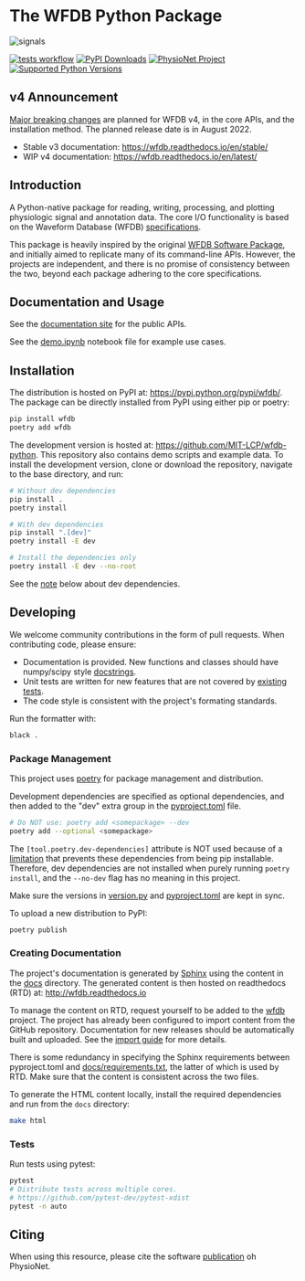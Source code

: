 # The WFDB Python Package

![signals](https://raw.githubusercontent.com/MIT-LCP/wfdb-python/main/demo-img.png)

[![tests workflow](https://github.com/MIT-LCP/wfdb-python/actions/workflows/run-tests.yml/badge.svg)](https://github.com/MIT-LCP/wfdb-python/actions?query=workflow%3Arun-tests+event%3Apush+branch%3Amain)
[![PyPI Downloads](https://img.shields.io/pypi/dm/wfdb.svg?label=PyPI%20downloads)](https://pypi.org/project/wfdb/)
[![PhysioNet Project](https://img.shields.io/badge/DOI-10.13026%2Fegpf--2788-blue)](https://doi.org/10.13026/egpf-2788)
[![Supported Python Versions](https://img.shields.io/pypi/pyversions/wfdb.svg)](https://pypi.org/project/wfdb)

## v4 Announcement

[Major breaking changes](https://github.com/MIT-LCP/wfdb-python/issues/369) are planned for WFDB v4, in the core APIs, and the installation method. The planned release date is in August 2022.

- Stable v3 documentation: <https://wfdb.readthedocs.io/en/stable/>
- WIP v4 documentation: <https://wfdb.readthedocs.io/en/latest/>

## Introduction

A Python-native package for reading, writing, processing, and plotting physiologic signal and annotation data. The core I/O functionality is based on the Waveform Database (WFDB) [specifications](https://github.com/wfdb/wfdb-spec/).

This package is heavily inspired by the original [WFDB Software Package](https://www.physionet.org/content/wfdb/), and initially aimed to replicate many of its command-line APIs. However, the projects are independent, and there is no promise of consistency between the two, beyond each package adhering to the core specifications.

## Documentation and Usage

See the [documentation site](http://wfdb.readthedocs.io) for the public APIs.

See the [demo.ipynb](https://github.com/MIT-LCP/wfdb-python/blob/main/demo.ipynb) notebook file for example use cases.

## Installation

The distribution is hosted on PyPI at: <https://pypi.python.org/pypi/wfdb/>. The package can be directly installed from PyPI using either pip or poetry:

```sh
pip install wfdb
poetry add wfdb
```

The development version is hosted at: <https://github.com/MIT-LCP/wfdb-python>. This repository also contains demo scripts and example data. To install the development version, clone or download the repository, navigate to the base directory, and run:

```sh
# Without dev dependencies
pip install .
poetry install

# With dev dependencies
pip install ".[dev]"
poetry install -E dev

# Install the dependencies only
poetry install -E dev --no-root
```

See the [note](#package-management) below about dev dependencies.

## Developing

We welcome community contributions in the form of pull requests. When contributing code, please ensure:

- Documentation is provided. New functions and classes should have numpy/scipy style [docstrings](https://github.com/numpy/numpy/blob/master/doc/HOWTO_DOCUMENT.rst.txt).
- Unit tests are written for new features that are not covered by [existing tests](https://github.com/MIT-LCP/wfdb-python/tree/main/tests).
- The code style is consistent with the project's formating standards.

Run the formatter with:

```sh
black .
```

### Package Management

This project uses [poetry](https://python-poetry.org/docs/) for package management and distribution.

Development dependencies are specified as optional dependencies, and then added to the "dev" extra group in the [pyproject.toml](./pyproject.toml) file.

```sh
# Do NOT use: poetry add <somepackage> --dev
poetry add --optional <somepackage>
```

The `[tool.poetry.dev-dependencies]` attribute is NOT used because of a [limitation](https://github.com/python-poetry/poetry/issues/3514) that prevents these dependencies from being pip installable. Therefore, dev dependencies are not installed when purely running `poetry install`, and the `--no-dev` flag has no meaning in this project.

Make sure the versions in [version.py](./wfdb/version.py) and [pyproject.toml](./pyproject.toml) are kept in sync.

To upload a new distribution to PyPI:

```sh
poetry publish
```

### Creating Documentation

The project's documentation is generated by [Sphinx](https://docs.readthedocs.io/en/stable/intro/getting-started-with-sphinx.html) using the content in the [docs](./docs) directory. The generated content is then hosted on readthedocs (RTD) at: <http://wfdb.readthedocs.io>

To manage the content on RTD, request yourself to be added to the [wfdb](https://readthedocs.org/projects/wfdb/) project. The project has already been configured to import content from the GitHub repository. Documentation for new releases should be automatically built and uploaded. See the [import guide](https://docs.readthedocs.io/en/stable/intro/import-guide.html) for more details.

There is some redundancy in specifying the Sphinx requirements between pyproject.toml and [docs/requirements.txt](./docs/requirements.txt), the latter of which is used by RTD. Make sure that the content is consistent across the two files.

To generate the HTML content locally, install the required dependencies and run from the `docs` directory:

```sh
make html
```

### Tests

Run tests using pytest:

```sh
pytest
# Distribute tests across multiple cores.
# https://github.com/pytest-dev/pytest-xdist
pytest -n auto
```

## Citing

When using this resource, please cite the software [publication](https://physionet.org/content/wfdb-python/) oh PhysioNet.
